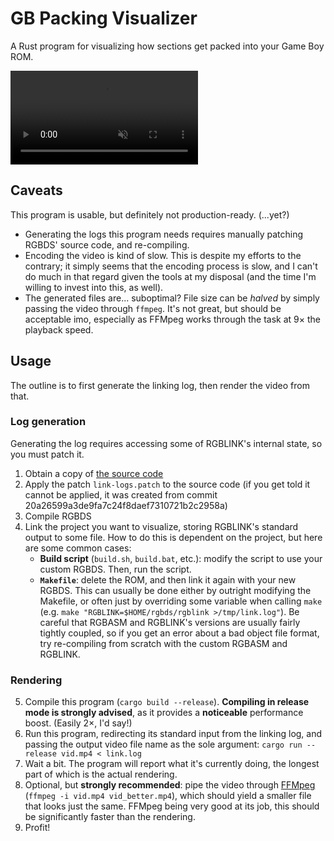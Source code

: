 # GB Packing Visualizer

A Rust program for visualizing how sections get packed into your Game Boy ROM.

<video controls muted preload="auto" src="https://raw.githubusercontent.com/wiki/ISSOtm/gb-packing-visualizer/rhythm_land.mp4"></video>

## Caveats

This program is usable, but definitely not production-ready. (...yet?)
- Generating the logs this program needs requires manually patching RGBDS' source code, and re-compiling.
- Encoding the video is kind of slow.
  This is despite my efforts to the contrary; it simply seems that the encoding process is slow, and I can't do much in that regard given the tools at my disposal (and the time I'm willing to invest into this, as well).
- The generated files are... suboptimal?
  File size can be *halved* by simply passing the video through `ffmpeg`.
  It's not great, but should be acceptable imo, especially as FFMpeg works through the task at 9× the playback speed.

## Usage

The outline is to first generate the linking log, then render the video from that.

### Log generation

Generating the log requires accessing some of RGBLINK's internal state, so you must patch it.
1. Obtain a copy of [the source code](https://github.com/gbdev/rgbds)
2. Apply the patch `link-logs.patch` to the source code (if you get told it cannot be applied, it was created from commit 20a26599a3de9fa7c24f8daef7310721b2c2958a)
3. Compile RGBDS
4. Link the project you want to visualize, storing RGBLINK's standard output to some file.
   How to do this is dependent on the project, but here are some common cases:
   - **Build script** (`build.sh`, `build.bat`, etc.): modify the script to use your custom RGBDS.
     Then, run the script.
   - **`Makefile`**: delete the ROM, and then link it again with your new RGBDS.
     This can usually be done either by outright modifying the Makefile, or often just by overriding some variable when calling `make` (e.g. `make "RGBLINK=$HOME/rgbds/rgblink >/tmp/link.log"`).
   Be careful that RGBASM and RGBLINK's versions are usually fairly tightly coupled, so if you get an error about a bad object file format, try re-compiling from scratch with the custom RGBASM and RGBLINK.

### Rendering

5. Compile this program (`cargo build --release`).
   **Compiling in release mode is strongly advised**, as it provides a **noticeable** performance boost.
   (Easily 2×, I'd say!)
6. Run this program, redirecting its standard input from the linking log, and passing the output video file name as the sole argument: `cargo run --release vid.mp4 < link.log`
7. Wait a bit.
   The program will report what it's currently doing, the longest part of which is the actual rendering.
8. Optional, but **strongly recommended**: pipe the video through [FFMpeg](https://ffmpeg.org) (`ffmpeg -i vid.mp4 vid_better.mp4`), which should yield a smaller file that looks just the same.
   FFMpeg being very good at its job, this should be significantly faster than the rendering.
9. Profit!
